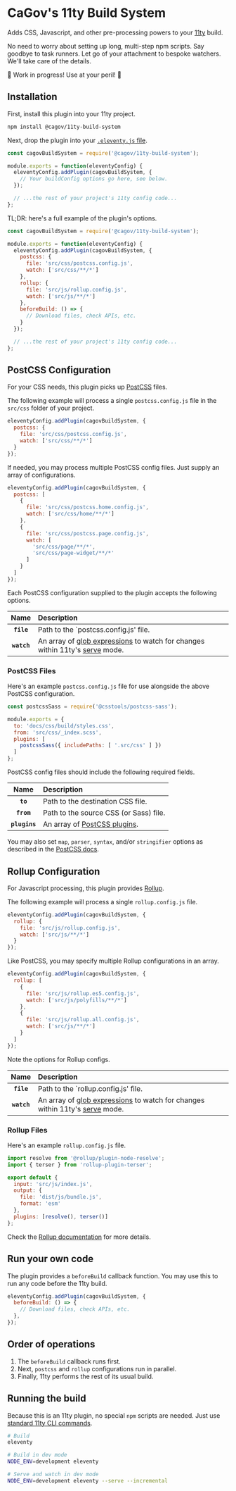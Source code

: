 # CaGov's 11ty Build System

Adds CSS, Javascript, and other pre-processing powers to your [11ty](https://11ty.dev) build. 

No need to worry about setting up long, multi-step npm scripts. Say goodbye to task runners. Let go of your attachment to bespoke watchers. We'll take care of the details.

🚧 Work in progress! Use at your peril! 🚧

## Installation 

First, install this plugin into your 11ty project.

```sh
npm install @cagov/11ty-build-system
```

Next, drop the plugin into your [`.eleventy.js` file](https://www.11ty.dev/docs/config/).

```js
const cagovBuildSystem = require('@cagov/11ty-build-system');

module.exports = function(eleventyConfig) {
  eleventyConfig.addPlugin(cagovBuildSystem, {
    // Your buildConfig options go here, see below.
  });

  // ...the rest of your project's 11ty config code...
};
```

TL;DR: here's a full example of the plugin's options.

```js
const cagovBuildSystem = require('@cagov/11ty-build-system');

module.exports = function(eleventyConfig) {
  eleventyConfig.addPlugin(cagovBuildSystem, {
    postcss: {
      file: 'src/css/postcss.config.js',
      watch: ['src/css/**/*']
    },
    rollup: {
      file: 'src/js/rollup.config.js',
      watch: ['src/js/**/*']
    },
    beforeBuild: () => {
      // Download files, check APIs, etc.
    }
  });

  // ...the rest of your project's 11ty config code...
};
```

## PostCSS Configuration

For your CSS needs, this plugin picks up [PostCSS](https://postcss.org/) files.

The following example will process a single `postcss.config.js` file in the `src/css` folder of your project.

```js
eleventyConfig.addPlugin(cagovBuildSystem, {
  postcss: {
    file: 'src/css/postcss.config.js',
    watch: ['src/css/**/*']
  }
});
```

If needed, you may process multiple PostCSS config files. Just supply an array of configurations.

```js
eleventyConfig.addPlugin(cagovBuildSystem, {
  postcss: [
    {
      file: 'src/css/postcss.home.config.js',
      watch: ['src/css/home/**/*']
    },
    {
      file: 'src/css/postcss.page.config.js',
      watch: [
        'src/css/page/**/*',
        'src/css/page-widget/**/*'
      ]
    }
  ]
});
```

Each PostCSS configuration supplied to the plugin accepts the following options.

|Name|Description|
|:--:|:----------|
|**`file`**|Path to the `postcss.config.js' file.|
|**`watch`**|An array of [glob expressions](https://github.com/isaacs/minimatch) to watch for changes within 11ty's [serve](https://www.11ty.dev/docs/watch-serve/) mode.|

### PostCSS Files

Here's an example `postcss.config.js` file for use alongside the above PostCSS configuration.

```js
const postcssSass = require('@csstools/postcss-sass');

module.exports = {
  to: 'docs/css/build/styles.css',
  from: 'src/css/_index.scss',
  plugins: [
    postcssSass({ includePaths: [ '.src/css' ] })
  ]
};
```

PostCSS config files should include the following required fields.

|Name|Description|
|:--:|:----------|
|**`to`**|Path to the destination CSS file.|
|**`from`**|Path to the source CSS (or Sass) file.|
|**`plugins`**|An array of [PostCSS plugins](https://github.com/postcss/postcss/blob/main/docs/plugins.md).|

You may also set `map`, `parser`, `syntax`, and/or `stringifier` options as described in the [PostCSS docs](https://postcss.org/api/#resultoptions).

## Rollup Configuration

For Javascript processing, this plugin provides [Rollup](https://rollupjs.org/).

The following example will process a single `rollup.config.js` file.

```js
eleventyConfig.addPlugin(cagovBuildSystem, {
  rollup: {
    file: 'src/js/rollup.config.js',
    watch: ['src/js/**/*']
  }
});
```

Like PostCSS, you may specify multiple Rollup configurations in an array.

```js
eleventyConfig.addPlugin(cagovBuildSystem, {
  rollup: [
    {
      file: 'src/js/rollup.es5.config.js',
      watch: ['src/js/polyfills/**/*']
    },
    {
      file: 'src/js/rollup.all.config.js',
      watch: ['src/js/**/*']
    }
  ]
});
```

Note the options for Rollup configs.

|Name|Description|
|:--:|:----------|
|**`file`**|Path to the `rollup.config.js' file.|
|**`watch`**|An array of [glob expressions](https://github.com/isaacs/minimatch) to watch for changes within 11ty's [serve](https://www.11ty.dev/docs/watch-serve/) mode.|

### Rollup Files

Here's an example `rollup.config.js` file.

```js
import resolve from '@rollup/plugin-node-resolve';
import { terser } from 'rollup-plugin-terser';

export default {
  input: 'src/js/index.js',
  output: {
    file: 'dist/js/bundle.js',
    format: 'esm'
  },
  plugins: [resolve(), terser()]
};
```

Check the [Rollup documentation](https://rollupjs.org/guide/en/#configuration-files) for more details.

## Run your own code

The plugin provides a `beforeBuild` callback function. You may use this to run any code before the 11ty build.

```js
eleventyConfig.addPlugin(cagovBuildSystem, {
  beforeBuild: () => {
    // Download files, check APIs, etc.
  },
});
```

## Order of operations

1. The `beforeBuild` callback runs first.
2. Next, `postcss` and `rollup` configurations run in parallel.
3. Finally, 11ty performs the rest of its usual build.

## Running the build

Because this is an 11ty plugin, no special `npm` scripts are needed. Just use [standard 11ty CLI commands](https://www.11ty.dev/docs/usage/).

```sh
# Build
eleventy

# Build in dev mode
NODE_ENV=development eleventy

# Serve and watch in dev mode
NODE_ENV=development eleventy --serve --incremental
```